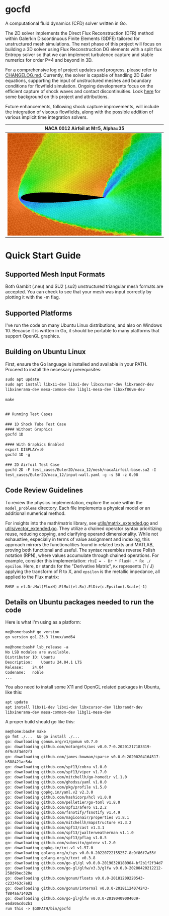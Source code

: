
# gocfd

A computational fluid dynamics (CFD) solver written in Go.

The 2D solver implements the Direct Flux Reconstruction (DFR) method within 
Galerkin Discontinuous Finite Elements (GDFE) tailored
for unstructured mesh simulations. The next phase of this project will focus 
on building a 3D solver using Flux Reconstruction DG elements with a split 
flux Entropy solver so that we can implement turbulence capture and stable 
numerics for order P=4 and beyond in 3D.

For a comprehensive log of project updates and progress, please refer to [CHANGELOG.md](CHANGELOG.md). Currently, the solver is
capable of handling 2D Euler equations, supporting the input of unstructured meshes and boundary conditions for flowfield
simulation. Ongoing developments focus on the efficient capture of shock waves and contact discontinuities. Look
[here](INTRODUCTION.md) for some background on this project and attributions.

Future enhancements, following shock capture improvements, will include the integration of viscous flowfields, along with the
possible addition of various implicit time integration solvers.

|  NACA 0012 Airfoil at M=5, Alpha=35  |
|:------------------------------------:|
| ![](CHANGELOG/naca0012-aoa35-M5.png) |

# Quick Start Guide

## Supported Mesh Input Formats

Both Gambit (.neu) and SU2 (.su2) unstructured triangular mesh formats are accepted. You can check to see that your mesh
was input correctly by plotting it with the -m flag.

## Supported Platforms

I've run the code on many Ubuntu Linux distributions, and also on Windows 10. Because it is written in Go, it should be portable
to many platforms that support OpenGL graphics.

## Building on Ubuntu Linux

First, ensure the Go language is installed and available in your PATH. Proceed to install the necessary prerequisites:

```
sudo apt update
sudo apt install libx11-dev libxi-dev libxcursor-dev libxrandr-dev libxinerama-dev mesa-common-dev libgl1-mesa-dev libxxf86vm-dev

make
```
```

## Running Test Cases

### 1D Shock Tube Test Case
#### Without Graphics
gocfd 1D

#### With Graphics Enabled
export DISPLAY=:0
gocfd 1D -g

### 2D Airfoil Test Case
gocfd 2D -F test_cases/Euler2D/naca_12/mesh/nacaAirfoil-base.su2 -I test_cases/Euler2D/naca_12/input-wall.yaml -g -s 50 -z 0.08
```

## Code Review Guidelines

To review the physics implementation, explore the code within the `model_problems` directory. Each file implements a physical
model or an additional numerical method.

For insights into the math/matrix library, see [utils/matrix_extended.go](utils/matrix_extended.go) and
[utils/vector_extended.go](utils/vector_extended.go). They utilize a chained operator syntax prioritizing reuse, reducing
copying, and clarifying operand dimensionality. While not exhaustive, especially in terms of value assignment and indexing, this
approach mirrors the functionalities found in related texts and MATLAB, proving both functional and useful. The syntax
resembles reverse Polish notation (RPN), where values accumulate through chained operations.
For example, consider this implementation:
```rhsE = - Dr * FluxH .* Rx ./ epsilon```. Here, `Dr` stands for the "Derivative Matrix", `Rx` represents (1 / J) applying the
transform of R to X, and `epsilon` is the metallic impedance, all applied to the Flux matrix:
```
RHSE = el.Dr.Mul(FluxH).ElMul(el.Rx).ElDiv(c.Epsilon).Scale(-1)
```

## Details on Ubuntu packages needed to run the code
Here is what I'm using as a platform:
```
me@home:bash# go version
go version go1.23.3 linux/amd64

me@home:bash# lsb_release -a
No LSB modules are available.
Distributor ID:	Ubuntu
Description:	Ubuntu 24.04.1 LTS
Release:	24.04
Codename:	noble
...
```
You also need to install some X11 and OpenGL related packages in Ubuntu, like this:
```
apt update
apt install libx11-dev libxi-dev libxcursor-dev libxrandr-dev libxinerama-dev mesa-common-dev libgl1-mesa-dev
```
A proper build should go like this:
```
me@home:bash# make
go fmt ./...  && go install ./...
go: downloading gonum.org/v1/gonum v0.7.0
go: downloading github.com/notargets/avs v0.0.7-0.20201217183319-0f9c8f3d02f3
go: downloading github.com/james-bowman/sparse v0.0.0-20200204164517-b588421ac5da
go: downloading github.com/spf13/cobra v1.0.0
go: downloading github.com/spf13/viper v1.7.0
go: downloading github.com/mitchellh/go-homedir v1.1.0
go: downloading github.com/ghodss/yaml v1.0.0
go: downloading github.com/pkg/profile v1.5.0
go: downloading gopkg.in/yaml.v2 v2.3.0
go: downloading github.com/hashicorp/hcl v1.0.0
go: downloading github.com/pelletier/go-toml v1.8.0
go: downloading github.com/spf13/afero v1.2.2
go: downloading github.com/fsnotify/fsnotify v1.4.9
go: downloading github.com/magiconair/properties v1.8.1
go: downloading github.com/mitchellh/mapstructure v1.3.2
go: downloading github.com/spf13/cast v1.3.1
go: downloading github.com/spf13/jwalterweatherman v1.1.0
go: downloading github.com/spf13/pflag v1.0.5
go: downloading github.com/subosito/gotenv v1.2.0
go: downloading gopkg.in/ini.v1 v1.57.0
go: downloading golang.org/x/sys v0.0.0-20220722155257-8c9f86f7a55f
go: downloading golang.org/x/text v0.3.8
go: downloading github.com/go-gl/gl v0.0.0-20190320180904-bf2b1f2f34d7
go: downloading github.com/go-gl/glfw/v3.3/glfw v0.0.0-20200420212212-258d9bec320e
go: downloading github.com/gonum/floats v0.0.0-20181209220543-c233463c7e82
go: downloading github.com/gonum/internal v0.0.0-20181124074243-f884aa714029
go: downloading github.com/go-gl/glfw v0.0.0-20190409004039-e6da0acd62b1
run this -> $GOPATH/bin/gocfd
```

